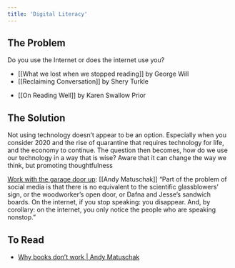 ```yaml
---
title: 'Digital Literacy'
---
```


## The Problem

Do you use the Internet or does the internet use you?

- [[What we lost when we stopped reading]] by George Will
- [[Reclaiming Conversation]] by Shery Turkle

* [[On Reading Well]] by Karen Swallow Prior

## The Solution

Not using technology doesn’t appear to be an option. Especially when you consider 2020 and the rise of quarantine that requires technology for life, and the economy to continue. The question then becomes, how do we use our technology in a way that is wise? Aware that it can change the way we think, but promoting thoughtfulness

[Work with the garage door up](https://notes.andymatuschak.org/z21cgR9K3UcQ5a7yPsj2RUim3oM2TzdBByZu): [[Andy Matuschak]] “Part of the problem of social media is that there is no equivalent to the scientific glassblowers’ sign, or the woodworker’s open door, or Dafna and Jesse’s sandwich boards. On the internet, if you stop speaking: you disappear. And, by corollary: on the internet, you only notice the people who are speaking nonstop.”

## To Read

- [Why books don’t work | Andy Matuschak](https://andymatuschak.org/books/)
